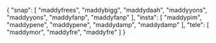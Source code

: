 {
  "snap": [
    "maddyfrees",
    "maddybigg",
    "maddydaah",
    "maddyyons",
    "maddyyons",
    "maddyfanp",
    "maddyfanp"
  ],
  "insta": [
    "maddypim",
    "maddypene",
    "maddypene",
    "maddydamp",
    "maddydamp"
  ],
  "tele": [
    "maddymor",
    "maddyfre",
    "maddyfre"
  ]
}
